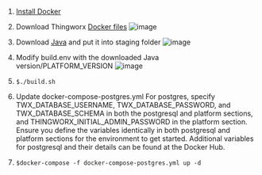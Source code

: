 1. [Install Docker](https://docs.docker.com/compose/install/)
2. Download Thingworx [Docker files](https://support.ptc.com/appserver/auth/it/esd/product.jsp?prodFamily=TWX)
![image](https://user-images.githubusercontent.com/22999436/204716886-d3ec9e0d-5623-4746-ab6d-cf188c385efd.png)

3. Download [Java](https://docs.aws.amazon.com/corretto/latest/corretto-11-ug/downloads-list.html) and put it into staging folder
![image](https://user-images.githubusercontent.com/22999436/204716976-30630c83-e39e-4872-b208-8b8bc306776d.png)

4. Modify build.env with the downloaded Java version/PLATFORM_VERSION
![image](https://user-images.githubusercontent.com/22999436/205849163-809aa72c-66b6-4a0e-9758-6ce31978f0df.png)

5. ```$./build.sh```

6. Update docker-compose-postgres.yml
For postgres, specify TWX_DATABASE_USERNAME, TWX_DATABASE_PASSWORD, and TWX_DATABASE_SCHEMA in both the postgresql and platform sections, and THINGWORX_INITIAL_ADMIN_PASSWORD in the platform section. Ensure you define the variables identically in both postgresql and platform sections for the environment to get started. Additional variables for postgresql and their details can be found at the Docker Hub.

7. ```$docker-compose -f docker-compose-postgres.yml up -d```
